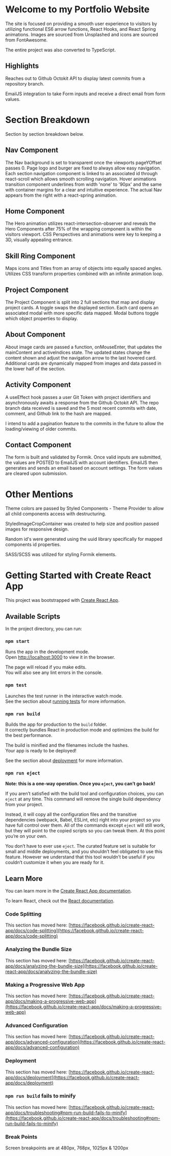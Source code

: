 # Welcome to my Portfolio Website

The site is focused on providing a smooth user experience to visitors by utilizing functional ES6 arrow functions, React Hooks, and React Spring animations. Images are sourced from Unsplashed and icons are sourced from FontAwesome.

The entire project was also converted to TypeScript.

## Highlights

Reaches out to Github Octokit API to display latest commits from a repository branch.

EmailJS integration to take Form inputs and receive a direct email from form values.

# Section Breakdown

Section by section breakdown below.

## Nav Component

The Nav background is set to transparent once the viewports pageYOffset passes 0. Page logo and burger are fixed to always allow easy navigation. Each section navigation component is linked to an associated id through react-scroll which allows smooth scrolling navigation. Hover animations transition component underlines from width 'none' to '90px' and the same with container margins for a clear and intuitive experience. The actual Nav appears from the right with a react-spring animation.

## Home Component

The Hero animation utilizes react-intersection-observer and reveals the Hero Components after 75% of the wrapping component is within the visitors viewport. CSS Perspectives and animations were key to keeping a 3D, visually appealing entrance.

## Skill Ring Component

Maps icons and Titles from an array of objects into equally spaced angles. Utilizes CSS transform properties combined with an infinite animation loop.

## Project Component

The Project Component is split into 2 full sections that map and display project cards. A toggle swaps the displayed section. Each card opens an associated modal with more specific data mapped. Modal buttons toggle which object properties to display.

## About Component

About image cards are passed a function, onMouseEnter, that updates the mainContent and activeIndices state. The updated states change the content shown and adjust the navigation arrow to the last hovered card. Additional cards are dynamically mapped from images and data passed in the lower half of the section.

## Activity Component

A useEffect hook passes a user Git Token with project identifiers and asynchronously awaits a response from the Github Octokit API. The repo branch data received is saved and the 5 most recent commits with date, comment, and Github link to the hash are mapped.

I intend to add a pagination feature to the commits in the future to allow the loading/viewing of older commits.

## Contact Component

The form is built and validated by Formik. Once valid inputs are submitted, the values are POSTED to EmailJS with account identifiers. EmailJS then generates and sends an email based on account settings. The form values are cleared upon submission.

# Other Mentions

Theme colors are passed by Styled Components - Theme Provider to allow all child components access with destructuring.

StyledImageCropContainer was created to help size and position passed images for responsive design.

Random id's were generated using the uuid library specifically for mapped components id properties.

SASS/SCSS was utilized for styling Formik elements.

# Getting Started with Create React App

This project was bootstrapped with [Create React App](https://github.com/facebook/create-react-app).

## Available Scripts

In the project directory, you can run:

### `npm start`

Runs the app in the development mode.\
Open [http://localhost:3000](http://localhost:3000) to view it in the browser.

The page will reload if you make edits.\
You will also see any lint errors in the console.

### `npm test`

Launches the test runner in the interactive watch mode.\
See the section about [running tests](https://facebook.github.io/create-react-app/docs/running-tests) for more information.

### `npm run build`

Builds the app for production to the `build` folder.\
It correctly bundles React in production mode and optimizes the build for the best performance.

The build is minified and the filenames include the hashes.\
Your app is ready to be deployed!

See the section about [deployment](https://facebook.github.io/create-react-app/docs/deployment) for more information.

### `npm run eject`

**Note: this is a one-way operation. Once you `eject`, you can’t go back!**

If you aren’t satisfied with the build tool and configuration choices, you can `eject` at any time. This command will remove the single build dependency from your project.

Instead, it will copy all the configuration files and the transitive dependencies (webpack, Babel, ESLint, etc) right into your project so you have full control over them. All of the commands except `eject` will still work, but they will point to the copied scripts so you can tweak them. At this point you’re on your own.

You don’t have to ever use `eject`. The curated feature set is suitable for small and middle deployments, and you shouldn’t feel obligated to use this feature. However we understand that this tool wouldn’t be useful if you couldn’t customize it when you are ready for it.

## Learn More

You can learn more in the [Create React App documentation](https://facebook.github.io/create-react-app/docs/getting-started).

To learn React, check out the [React documentation](https://reactjs.org/).

### Code Splitting

This section has moved here: [https://facebook.github.io/create-react-app/docs/code-splitting](https://facebook.github.io/create-react-app/docs/code-splitting)

### Analyzing the Bundle Size

This section has moved here: [https://facebook.github.io/create-react-app/docs/analyzing-the-bundle-size](https://facebook.github.io/create-react-app/docs/analyzing-the-bundle-size)

### Making a Progressive Web App

This section has moved here: [https://facebook.github.io/create-react-app/docs/making-a-progressive-web-app](https://facebook.github.io/create-react-app/docs/making-a-progressive-web-app)

### Advanced Configuration

This section has moved here: [https://facebook.github.io/create-react-app/docs/advanced-configuration](https://facebook.github.io/create-react-app/docs/advanced-configuration)

### Deployment

This section has moved here: [https://facebook.github.io/create-react-app/docs/deployment](https://facebook.github.io/create-react-app/docs/deployment)

### `npm run build` fails to minify

This section has moved here: [https://facebook.github.io/create-react-app/docs/troubleshooting#npm-run-build-fails-to-minify](https://facebook.github.io/create-react-app/docs/troubleshooting#npm-run-build-fails-to-minify)

### Break Points

Screen breakpoints are at 480px, 768px, 1025px & 1200px